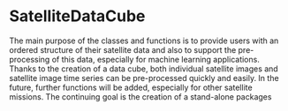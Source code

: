 # SatelliteDataCube
The main purpose of the classes and functions is to provide users with an ordered structure of their satellite data and also to support the pre-processing of this data, especially for machine learning applications. 
Thanks to the creation of a data cube, both individual satellite images and satellite image time series can be pre-processed quickly and easily. 
In the future, further functions will be added, especially for other satellite missions. 
The continuing goal is the creation of a stand-alone packages